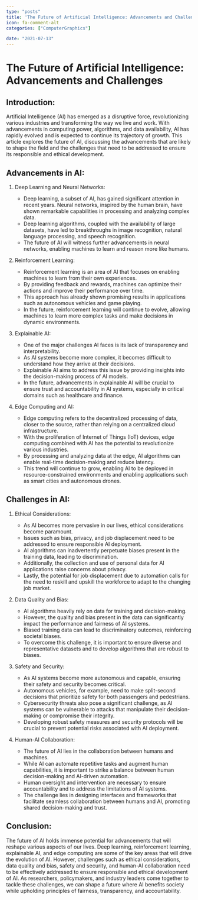 ```yaml
---
type: "posts"
title: 'The Future of Artificial Intelligence: Advancements and Challenges'
icon: fa-comment-alt
categories: ["ComputerGraphics"]

date: "2021-07-13"
---
```




# The Future of Artificial Intelligence: Advancements and Challenges

## Introduction:

Artificial Intelligence (AI) has emerged as a disruptive force, revolutionizing various industries and transforming the way we live and work. With advancements in computing power, algorithms, and data availability, AI has rapidly evolved and is expected to continue its trajectory of growth. This article explores the future of AI, discussing the advancements that are likely to shape the field and the challenges that need to be addressed to ensure its responsible and ethical development.

## Advancements in AI:

1. Deep Learning and Neural Networks:
   - Deep learning, a subset of AI, has gained significant attention in recent years. Neural networks, inspired by the human brain, have shown remarkable capabilities in processing and analyzing complex data.
   - Deep learning algorithms, coupled with the availability of large datasets, have led to breakthroughs in image recognition, natural language processing, and speech recognition.
   - The future of AI will witness further advancements in neural networks, enabling machines to learn and reason more like humans.

2. Reinforcement Learning:
   - Reinforcement learning is an area of AI that focuses on enabling machines to learn from their own experiences.
   - By providing feedback and rewards, machines can optimize their actions and improve their performance over time.
   - This approach has already shown promising results in applications such as autonomous vehicles and game playing.
   - In the future, reinforcement learning will continue to evolve, allowing machines to learn more complex tasks and make decisions in dynamic environments.

3. Explainable AI:
   - One of the major challenges AI faces is its lack of transparency and interpretability.
   - As AI systems become more complex, it becomes difficult to understand how they arrive at their decisions.
   - Explainable AI aims to address this issue by providing insights into the decision-making process of AI models.
   - In the future, advancements in explainable AI will be crucial to ensure trust and accountability in AI systems, especially in critical domains such as healthcare and finance.

4. Edge Computing and AI:
   - Edge computing refers to the decentralized processing of data, closer to the source, rather than relying on a centralized cloud infrastructure.
   - With the proliferation of Internet of Things (IoT) devices, edge computing combined with AI has the potential to revolutionize various industries.
   - By processing and analyzing data at the edge, AI algorithms can enable real-time decision-making and reduce latency.
   - This trend will continue to grow, enabling AI to be deployed in resource-constrained environments and enabling applications such as smart cities and autonomous drones.

## Challenges in AI:

1. Ethical Considerations:
   - As AI becomes more pervasive in our lives, ethical considerations become paramount.
   - Issues such as bias, privacy, and job displacement need to be addressed to ensure responsible AI deployment.
   - AI algorithms can inadvertently perpetuate biases present in the training data, leading to discrimination.
   - Additionally, the collection and use of personal data for AI applications raise concerns about privacy.
   - Lastly, the potential for job displacement due to automation calls for the need to reskill and upskill the workforce to adapt to the changing job market.

2. Data Quality and Bias:
   - AI algorithms heavily rely on data for training and decision-making.
   - However, the quality and bias present in the data can significantly impact the performance and fairness of AI systems.
   - Biased training data can lead to discriminatory outcomes, reinforcing societal biases.
   - To overcome this challenge, it is important to ensure diverse and representative datasets and to develop algorithms that are robust to biases.

3. Safety and Security:
   - As AI systems become more autonomous and capable, ensuring their safety and security becomes critical.
   - Autonomous vehicles, for example, need to make split-second decisions that prioritize safety for both passengers and pedestrians.
   - Cybersecurity threats also pose a significant challenge, as AI systems can be vulnerable to attacks that manipulate their decision-making or compromise their integrity.
   - Developing robust safety measures and security protocols will be crucial to prevent potential risks associated with AI deployment.

4. Human-AI Collaboration:
   - The future of AI lies in the collaboration between humans and machines.
   - While AI can automate repetitive tasks and augment human capabilities, it is important to strike a balance between human decision-making and AI-driven automation.
   - Human oversight and intervention are necessary to ensure accountability and to address the limitations of AI systems.
   - The challenge lies in designing interfaces and frameworks that facilitate seamless collaboration between humans and AI, promoting shared decision-making and trust.

## Conclusion:

The future of AI holds immense potential for advancements that will reshape various aspects of our lives. Deep learning, reinforcement learning, explainable AI, and edge computing are some of the key areas that will drive the evolution of AI. However, challenges such as ethical considerations, data quality and bias, safety and security, and human-AI collaboration need to be effectively addressed to ensure responsible and ethical development of AI. As researchers, policymakers, and industry leaders come together to tackle these challenges, we can shape a future where AI benefits society while upholding principles of fairness, transparency, and accountability.